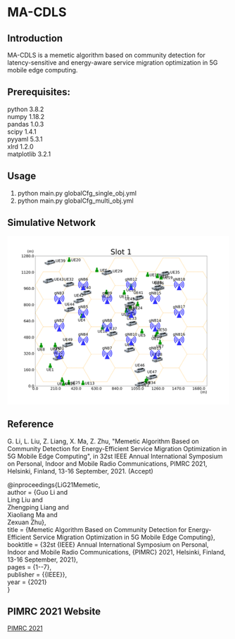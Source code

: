 # MA-CDLS


## Introduction
MA-CDLS is a memetic algorithm based on community detection for latency-sensitive and energy-aware service migration optimization in 5G mobile edge computing.

## Prerequisites:
python 3.8.2  
numpy 1.18.2  
pandas 1.0.3  
scipy 1.4.1  
pyyaml 5.3.1  
xlrd 1.2.0  
matplotlib 3.2.1  

## Usage
1. python main.py globalCfg_single_obj.yml  
2. python main.py globalCfg_multi_obj.yml  

## Simulative Network
<img src="data/SN2/Slot%201.png" width="800" /><br/>

## Reference
G. Li, L. Liu, Z. Liang, X. Ma, Z. Zhu, "Memetic Algorithm Based on Community Detection for Energy-Efficient Service Migration Optimization in 5G Mobile Edge Computing", in 32st IEEE Annual International Symposium on Personal, Indoor and Mobile Radio Communications, PIMRC 2021, Helsinki, Finland, 13-16 September, 2021. (Accept)

@inproceedings{LiG21Memetic,  
  author    = {Guo Li and  
               Ling Liu and  
               Zhengping Liang and  
               Xiaoliang Ma and  
               Zexuan Zhu},  
  title     = {Memetic Algorithm Based on Community Detection for Energy-Efficient Service Migration Optimization in 5G Mobile Edge Computing},  
  booktitle = {32st {IEEE} Annual International Symposium on Personal, Indoor and
               Mobile Radio Communications, {PIMRC} 2021, Helsinki, Finland,
               13-16 September, 2021},  
  pages     = {1--7},  
  publisher = {{IEEE}},  
  year      = {2021}  
}  

## PIMRC 2021 Website
[PIMRC 2021](https://www.oulu.fi/6gflagship/node/209031)